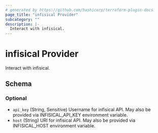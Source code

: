 ```yaml
---
# generated by https://github.com/hashicorp/terraform-plugin-docs
page_title: "infisical Provider"
subcategory: ""
description: |-
  Interact with infisical.
---
```


# infisical Provider

Interact with infisical.



<!-- schema generated by tfplugindocs -->
## Schema

### Optional

- `api_key` (String, Sensitive) Username for infisical API. May also be provided via INFISICAL_API_KEY environment variable.
- `host` (String) URI for infisical API. May also be provided via INFISICAL_HOST environment variable.

